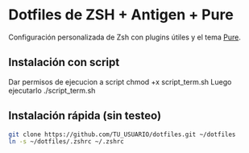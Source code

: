 # Dotfiles de ZSH + Antigen + Pure

Configuración personalizada de Zsh con plugins útiles y el tema [Pure](https://github.com/sindresorhus/pure).
## Instalación con script
Dar permisos de ejecucion a script
chmod +x script_term.sh
Luego ejecutarlo 
./script_term.sh


## Instalación rápida (sin testeo)

```bash
git clone https://github.com/TU_USUARIO/dotfiles.git ~/dotfiles
ln -s ~/dotfiles/.zshrc ~/.zshrc

